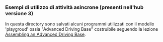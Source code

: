 
### Esempi di utilizzo di attività asincrone (presenti nell'hub versione 3)

In questa directory sono salvati alcuni programmi
utilizzati con il modello 'playgroud' ossia "Advanced Driving Base"
costruibile seguendo la lezione [Assembling an Advanced Driving Base](https://education.lego.com/en-us/lessons/prime-competition-ready/assembling-an-advanced-driving-base/).

